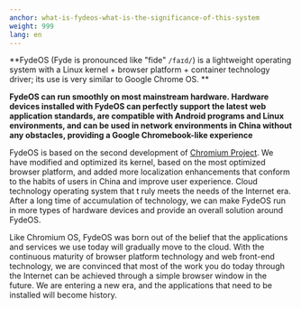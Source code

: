 ```yaml
---
anchor: what-is-fydeos-what-is-the-significance-of-this-system
weight: 999
lang: en
---
```

**FydeOS (Fyde is pronounced like "fide" `/faɪd/`) is a lightweight operating system with a Linux kernel + browser platform + container technology driver; its use is very similar to Google Chrome OS. **

**FydeOS can run smoothly on most mainstream hardware. Hardware devices installed with FydeOS can perfectly support the latest web application standards, are compatible with Android programs and Linux environments, and can be used in network environments in China without any obstacles, providing a Google Chromebook-like experience**

FydeOS is based on the second development of [Chromium Project](https://www.chromium.org/chromium-os). We have modified and optimized its kernel, based on the most optimized browser platform, and added more localization enhancements that conform to the habits of users in China and improve user experience. Cloud technology operating system that t
ruly meets the needs of the Internet era. After a long time of accumulation of technology, we can make FydeOS run in more types of hardware devices and provide an overall solution around FydeOS.

Like Chromium OS, FydeOS was born out of the belief that the applications and services we use today will gradually move to the cloud. With the continuous maturity of browser platform technology and web front-end technology, we are convinced that most of the work you do today through the Internet can be achieved through a simple browser window in the future. We are entering a new era, and the applications that need to be installed will become history.